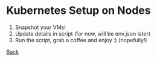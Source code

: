 # Kubernetes Setup on Nodes
1. Snapshot your VMs!
2. Update details in script (for now, will be env.json later)
3. Run the script, grab a coffee and enjoy :) (hopefully!)

[Back](../README.md)